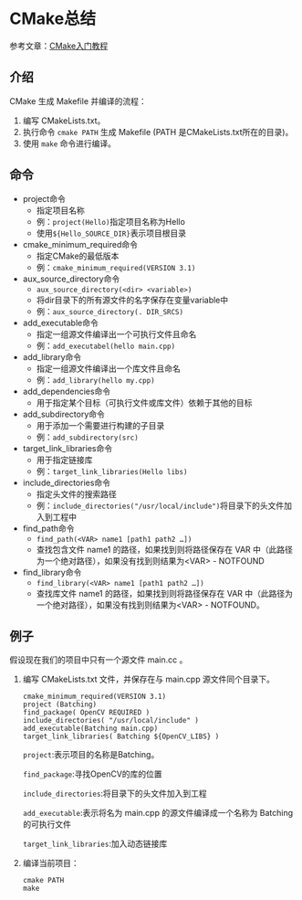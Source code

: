 # CMake总结
参考文章：[CMake入门教程](http://blog.csdn.net/fan_hai_ping/article/details/42524205)

## 介绍
CMake 生成 Makefile 并编译的流程：

1. 编写 CMakeLists.txt。
2. 执行命令 `cmake PATH` 生成 Makefile (PATH 是CMakeLists.txt所在的目录)。
3. 使用 `make` 命令进行编译。

## 命令

* project命令
	* 指定项目名称
	* 例：`project(Hello)`指定项目名称为Hello
	* 使用`${Hello_SOURCE_DIR}`表示项目根目录
* cmake\_minimum_required命令
	* 指定CMake的最低版本
	* 例：`cmake_minimum_required(VERSION 3.1)`
* aux\_source_directory命令
	* `aux_source_directory(<dir> <variable>)`
	* 将dir目录下的所有源文件的名字保存在变量variable中
	* 例：`aux_source_directory(. DIR_SRCS)`
* add\_executable命令
	* 指定一组源文件编译出一个可执行文件且命名
	* 例：`add_executabel(hello main.cpp)`
* add\_library命令
	* 指定一组源文件编译出一个库文件且命名
	* 例：`add_library(hello my.cpp)`
* add\_dependencies命令
	* 用于指定某个目标（可执行文件或库文件）依赖于其他的目标
* add\_subdirectory命令
	* 用于添加一个需要进行构建的子目录
	* 例：`add_subdirectory(src)`
* target\_link_libraries命令
	* 用于指定链接库
	* 例：`target_link_libraries(Hello libs)`
* include\_directories命令
	* 指定头文件的搜索路径
	* 例：`include_directories("/usr/local/include")`将目录下的头文件加入到工程中
* find\_path命令
	* `find_path(<VAR> name1 [path1 path2 …])`
	* 查找包含文件 name1 的路径，如果找到则将路径保存在 VAR 中（此路径为一个绝对路径），如果没有找到则结果为\<VAR> - NOTFOUND
* find_library命令
	* `find_library(<VAR> name1 [path1 path2 …])`
	* 查找库文件 name1 的路径，如果找到则将路径保存在 VAR 中（此路径为一个绝对路径），如果没有找到则结果为\<VAR> - NOTFOUND。

## 例子
假设现在我们的项目中只有一个源文件 main.cc 。

1. 编写 CMakeLists.txt 文件，并保存在与 main.cpp 源文件同个目录下。

	```
	cmake_minimum_required(VERSION 3.1)
	project (Batching)
	find_package( OpenCV REQUIRED )
	include_directories( "/usr/local/include" )
	add_executable(Batching main.cpp)
	target_link_libraries( Batching ${OpenCV_LIBS} )
	```
	`project`:表示项目的名称是Batching。
	
	`find_package`:寻找OpenCV的库的位置
	
	`include_directories`:将目录下的头文件加入到工程
	
	`add_executable`:表示将名为 main.cpp 的源文件编译成一个名称为 Batching 的可执行文件
	
	`target_link_libraries`:加入动态链接库
2. 编译当前项目：

	```
	cmake PATH
	make
	```

